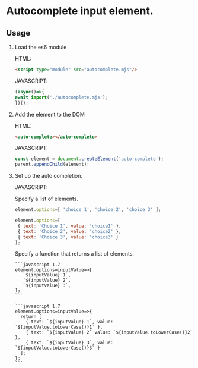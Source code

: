 # Autocomplete input element.

## Usage

1. Load the es6 module

    HTML:
    ```html
    <script type="module" src="autocomplete.mjs"/>
    ```
 
    JAVASCRIPT:
    ```javascript 1.7
    (async()=>{
    await import('./autocomplete.mjs');
    })();
    ```

2. Add the element to the DOM

    HTML:
    ```html
    <auto-complete></auto-complete>
    ```
    JAVASCRIPT:
    ```javascript 1.7
    const element = document.createElement('auto-complete');
    parent.appendChild(element);
    ```
    
3. Set up the auto completion.

    JAVASCRIPT:
    
    Specify a list of elements.
    
    ```javascript 1.7
    element.options=[ 'choice 1', 'choice 2', 'choice 3' ];
    ```

    ```javascript 1.7
    element.options=[ 
     { text: 'Choice 1', value: 'choice1' }, 
     { text: 'Choice 2', value: 'choice2' },
     { text: 'Choice 3', value: 'choice3' } 
   ];
   ```
   
   Specify a function that returns a list of elements.
   
       ```javascript 1.7
       element.options=inputValue=>[
          `${inputValue} 1`,
          `${inputValue} 2`,
          `${inputValue} 3`,
       ];       
       ```
   
       ```javascript 1.7
       element.options=inputValue=>{
         return [ 
           { text: `${inputValue} 1`, value: `${inputValue.toLowerCase()}1` }, 
           { text: `${inputValue} 2` value: `${inputValue.toLowerCase()}2` },
           { text: `${inputValue} 3`, value: `${inputValue.toLowerCase()}3` } 
         ];
       };
       ```
